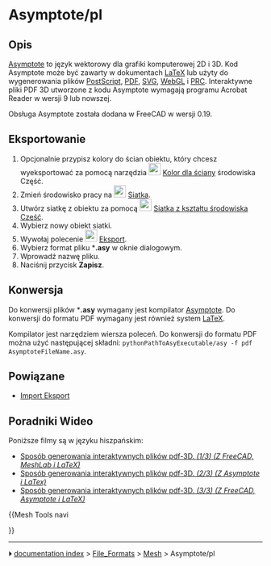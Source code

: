 # Asymptote/pl
## Opis

[Asymptote](https://asymptote.sourceforge.io/) to język wektorowy dla grafiki komputerowej 2D i 3D. Kod Asymptote może być zawarty w dokumentach [LaTeX](https://www.latex-project.org/) lub użyty do wygenerowania plików [PostScript](https://en.wikipedia.org/wiki/PostScript), [PDF](PDF/pl.md), [SVG](SVG/pl.md), [WebGL](https://www.khronos.org/webgl/) i [PRC](https://en.wikipedia.org/wiki/PRC_(file_format)). Interaktywne pliki PDF 3D utworzone z kodu Asymptote wymagają programu Acrobat Reader w wersji 9 lub nowszej.

Obsługa Asymptote została dodana w FreeCAD w wersji 0.19.



## Eksportowanie

1.  Opcjonalnie przypisz kolory do ścian obiektu, który chcesz wyeksportować za pomocą narzędzia <img alt="" src=images/Part_FaceColors.svg  style="width:24px;"> [Kolor dla ściany](Part_FaceColors/pl.md) środowiska Część.
2.  Zmień środowisko pracy na <img alt="" src=images/Workbench_Mesh.svg  style="width:24px;"> [Siatka](Mesh_Workbench/pl.md).
3.  Utwórz siatkę z obiektu za pomocą <img alt="" src=images/Mesh_FromPartShape.svg  style="width:24px;"> [Siatka z kształtu środowiska Część](Mesh_FromPartShape/pl.md).
4.  Wybierz nowy obiekt siatki.
5.  Wywołaj polecenie <img alt="" src=images/Mesh_Export.svg  style="width:24px;"> [Eksport](Mesh_Export/pl.md).
6.  Wybierz format pliku ***.asy** w oknie dialogowym.
7.  Wprowadź nazwę pliku.
8.  Naciśnij przycisk **Zapisz**.



## Konwersja

Do konwersji plików ***.asy** wymagany jest kompilator [Asymptote](https://sourceforge.net/projects/asymptote/). Do konwersji do formatu PDF wymagany jest również system [LaTeX](https://www.latex-project.org/get/).

Kompilator jest narzędziem wiersza poleceń. Do konwersji do formatu PDF można użyć następującej składni: 
```pythonPathToAsyExecutable/asy -f pdf AsymptoteFileName.asy```.



## Powiązane

-   [Import Eksport](Import_Export/pl.md)



## Poradniki Wideo 

Poniższe filmy są w języku hiszpańskim:

-   [Sposób generowania interaktywnych plików pdf-3D. *(1/3)* *(Z FreeCAD, MeshLab i LaTeX)*](https://www.youtube.com/watch?v=U0m3643Vb1Q)
-   [Sposób generowania interaktywnych plików pdf-3D. *(2/3)* *(Z Asymptote i LaTex)*](https://www.youtube.com/watch?v=PhVNvDZIerM)
-   [Sposób generowania interaktywnych plików pdf-3D. *(3/3)* *(Z FreeCAD, Asymptote i LaTeX)*](https://www.youtube.com/watch?v=Q_ufaCN2hb4)


{{Mesh Tools navi

}}



---
⏵ [documentation index](../README.md) > [File_Formats](Category_File_Formats.md) > [Mesh](Category_Mesh.md) > Asymptote/pl
